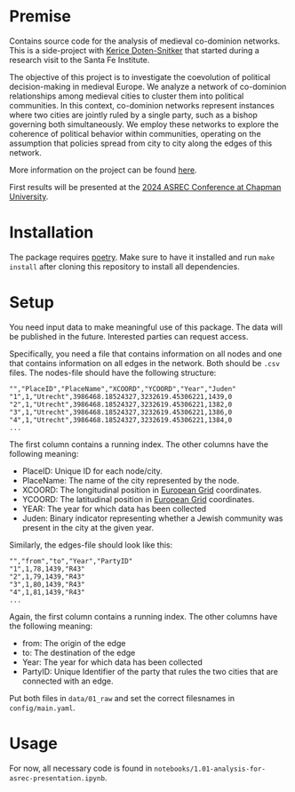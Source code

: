# Premise

Contains source code for the analysis of medieval co-dominion networks. This is a side-project with [Kerice Doten-Snitker](https://kericedotensnitker.com/) that started during a research visit to the Santa Fe Institute. 

The objective of this project is to investigate the coevolution of political decision-making in medieval Europe. We analyze a network of co-dominion relationships among medieval cities to cluster them into political communities. In this context, co-dominion networks represent instances where two cities are jointly ruled by a single party, such as a bishop governing both simultaneously. We employ these networks to explore the coherence of political behavior within communities, operating on the assumption that policies spread from city to city along the edges of this network.

More information on the project can be found [here](https://kericedotensnitker.com/research/medieval-expulsions/). 

First results will be presented at the [2024 ASREC Conference at Chapman University](https://www.asrec.org/wp-content/uploads/2024/02/ASREC_2024_Preliminary_Program-V02.05..pdf).

# Installation

The package requires [poetry](https://python-poetry.org/). Make sure to have it installed and run `make install` after cloning this repository to install all dependencies.

# Setup

You need input data to make meaningful use of this package. The data will be published in the future. Interested parties can request access. 

Specifically, you need a file that contains information on all nodes and one that contains information on all edges in the network. Both should be `.csv` files. The nodes-file should have the following structure:
```
"","PlaceID","PlaceName","XCOORD","YCOORD","Year","Juden"
"1",1,"Utrecht",3986468.18524327,3232619.45306221,1439,0
"2",1,"Utrecht",3986468.18524327,3232619.45306221,1382,0
"3",1,"Utrecht",3986468.18524327,3232619.45306221,1386,0
"4",1,"Utrecht",3986468.18524327,3232619.45306221,1384,0
...
```
The first column contains a running index. The other columns have the following meaning:
- PlaceID: Unique ID for each node/city.
- PlaceName: The name of the city represented by the node.
- XCOORD: The longitudinal position in [European Grid](https://en.wikipedia.org/wiki/European_grid) coordinates.
- YCOORD: The latitudinal position in [European Grid](https://en.wikipedia.org/wiki/European_grid) coordinates. 
- YEAR: The year for which data has been collected
- Juden: Binary indicator representing whether a Jewish community was present in the city at the given year. 

Similarly, the edges-file should look like this:
```
"","from","to","Year","PartyID"
"1",1,78,1439,"R43"
"2",1,79,1439,"R43"
"3",1,80,1439,"R43"
"4",1,81,1439,"R43"
...
````
Again, the first column contains a running index. The other columns have the following meaning:
- from: The origin of the edge
- to: The destination of the edge
- Year: The year for which data has been collected
- PartyID: Unique Identifier of the party that rules the two cities that are connected with an edge.  

Put both files in `data/01_raw` and set the correct filesnames in `config/main.yaml`.

# Usage

For now, all necessary code is found in `notebooks/1.01-analysis-for-asrec-presentation.ipynb`.

